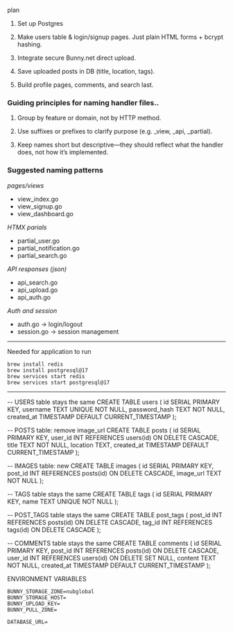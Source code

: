 plan

1. Set up Postgres

2. Make users table & login/signup pages. Just plain HTML forms + bcrypt hashing.

3. Integrate secure Bunny.net direct upload.

4. Save uploaded posts in DB (title, location, tags).

5. Build profile pages, comments, and search last.

### Guiding principles for naming handler files..

1. Group by feature or domain, not by HTTP method.

2. Use suffixes or prefixes to clarify purpose (e.g. \_view, \_api, \_partial).

3. Keep names short but descriptive—they should reflect what the handler does, not how it’s implemented.

### Suggested naming patterns

_pages/views_

- view_index.go
- view_signup.go
- view_dashboard.go

_HTMX parials_

- partial_user.go
- partial_notification.go
- partial_search.go

_API responses (json)_

- api_search.go
- api_upload.go
- api_auth.go

_Auth and session_

- auth.go -> login/logout
- session.go -> session management

---

Needed for application to run

```
brew install redis
brew install postgresql@17
brew services start redis
brew services start postgresql@17
```

---

-- USERS table stays the same
CREATE TABLE users (
id SERIAL PRIMARY KEY,
username TEXT UNIQUE NOT NULL,
password_hash TEXT NOT NULL,
created_at TIMESTAMP DEFAULT CURRENT_TIMESTAMP
);

-- POSTS table: remove image_url
CREATE TABLE posts (
id SERIAL PRIMARY KEY,
user_id INT REFERENCES users(id) ON DELETE CASCADE,
title TEXT NOT NULL,
location TEXT,
created_at TIMESTAMP DEFAULT CURRENT_TIMESTAMP
);

-- IMAGES table: new
CREATE TABLE images (
id SERIAL PRIMARY KEY,
post_id INT REFERENCES posts(id) ON DELETE CASCADE,
image_url TEXT NOT NULL
);

-- TAGS table stays the same
CREATE TABLE tags (
id SERIAL PRIMARY KEY,
name TEXT UNIQUE NOT NULL
);

-- POST_TAGS table stays the same
CREATE TABLE post_tags (
post_id INT REFERENCES posts(id) ON DELETE CASCADE,
tag_id INT REFERENCES tags(id) ON DELETE CASCADE
);

-- COMMENTS table stays the same
CREATE TABLE comments (
id SERIAL PRIMARY KEY,
post_id INT REFERENCES posts(id) ON DELETE CASCADE,
user_id INT REFERENCES users(id) ON DELETE SET NULL,
content TEXT NOT NULL,
created_at TIMESTAMP DEFAULT CURRENT_TIMESTAMP
);

ENVIRONMENT VARIABLES

```
BUNNY_STORAGE_ZONE=nubglobal
BUNNY_STORAGE_HOST=
BUNNY_UPLOAD_KEY=
BUNNY_PULL_ZONE=

DATABASE_URL=
```
